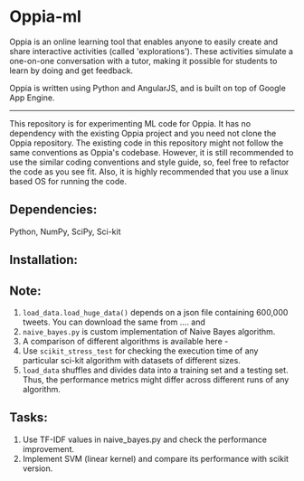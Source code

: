 # Oppia-ml

Oppia is an online learning tool that enables anyone to easily create and share interactive activities (called 'explorations'). These activities simulate a one-on-one conversation with a tutor, making it possible for students to learn by doing and get feedback.

Oppia is written using Python and AngularJS, and is built on top of Google App Engine.

___

This repository is for experimenting ML code for Oppia. It has no dependency with the existing Oppia project and you need not clone the Oppia repository. The existing code in this repository might not follow the same conventions as Oppia's codebase. However, it is still recommended to use the similar coding conventions and style guide, so, feel free to refactor the code as you see fit. Also, it is highly recommended that you use a linux based OS for running the code.

## Dependencies:
Python, NumPy, SciPy, Sci-kit

## Installation:


## Note:
1. `load_data.load_huge_data()` depends on a json file containing 600,000 tweets. You can download the same from ....  and 
2. `naive_bayes.py` is custom implementation of Naive Bayes algorithm. 
3. A comparison of different algorithms is available here - 
4. Use `scikit_stress_test` for checking the execution time of any particular sci-kit algorithm with datasets of different sizes.
5. `load_data` shuffles and divides data into a training set and a testing set. Thus, the performance metrics might differ across different runs of any algorithm.

## Tasks:
1. Use TF-IDF values in naive_bayes.py and check the performance improvement. 
2. Implement SVM (linear kernel) and compare its performance with scikit version.
